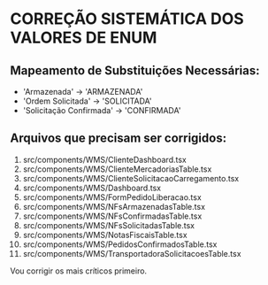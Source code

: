 # CORREÇÃO SISTEMÁTICA DOS VALORES DE ENUM

## Mapeamento de Substituições Necessárias:
- 'Armazenada' → 'ARMAZENADA'
- 'Ordem Solicitada' → 'SOLICITADA'  
- 'Solicitação Confirmada' → 'CONFIRMADA'

## Arquivos que precisam ser corrigidos:
1. src/components/WMS/ClienteDashboard.tsx
2. src/components/WMS/ClienteMercadoriasTable.tsx
3. src/components/WMS/ClienteSolicitacaoCarregamento.tsx
4. src/components/WMS/Dashboard.tsx
5. src/components/WMS/FormPedidoLiberacao.tsx
6. src/components/WMS/NFsArmazenadasTable.tsx
7. src/components/WMS/NFsConfirmadasTable.tsx
8. src/components/WMS/NFsSolicitadasTable.tsx
9. src/components/WMS/NotasFiscaisTable.tsx
10. src/components/WMS/PedidosConfirmadosTable.tsx
11. src/components/WMS/TransportadoraSolicitacoesTable.tsx

Vou corrigir os mais críticos primeiro.